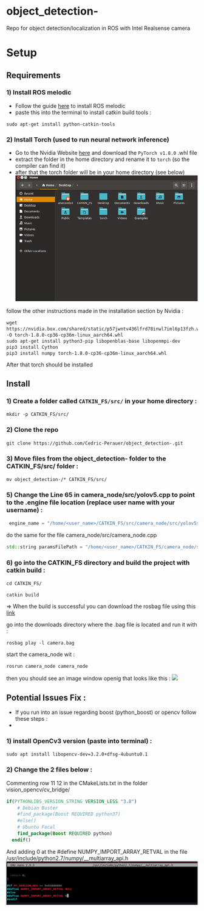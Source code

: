 # object_detection-
Repo for object detection/localization in ROS with Intel Realsense camera



# Setup 

## Requirements 

### 1) Install ROS melodic 
- Follow the guide [here](http://wiki.ros.org/melodic/Installation/Ubuntu) to install ROS melodic 
- paste this into the terminal to install catkin build tools : 

```console 
sudo apt-get install python-catkin-tools
```

### 2) Install Torch (used to run neural network inference) 

- Go to the Nvidia Website [here](https://forums.developer.nvidia.com/t/pytorch-for-jetson-version-1-8-0-now-available/72048) and 
download the ```PyTorch v1.8.0``` .whl file 
- extract the folder in the home directory and rename it to ```torch``` (so the compiler can find it) 
- after that the torch folder will be in your home directory (see below) 
![](screen.png)

follow the other instructions made in the installation section by Nvidia : 
```
wget https://nvidia.box.com/shared/static/p57jwntv436lfrd78inwl7iml6p13fzh.whl -O torch-1.8.0-cp36-cp36m-linux_aarch64.whl
sudo apt-get install python3-pip libopenblas-base libopenmpi-dev 
pip3 install Cython
pip3 install numpy torch-1.8.0-cp36-cp36m-linux_aarch64.whl
```

After that torch should be installed 

## Install 

### 1) Create a folder called ```CATKIN_FS/src/``` in your home directory : 
```console 
mkdir -p CATKIN_FS/src/
```

### 2) Clone the repo 
```console 
git clone https://github.com/Cedric-Perauer/object_detection-.git
```

### 3) Move files from the object_detection- folder to the CATKIN_FS/src/ folder : 
```console 
mv object_detection-/* CATKIN_FS/src/
```

### 5) Change the Line 65 in camera_node/src/yolov5.cpp to point to the .engine file location (replace user name with your username) : 
```c++
 engine_name = "/home/<user_name>/CATKIN_FS/src/camera_node/src/yolov5s.engine";
```

do the same for the file camera_node/src/camera_node.cpp

```c++
std::string paramsFilePath = "/home/<user_name>/CATKIN_FS/camera_node/src/params.txt";
```


### 6) go into the CATKIN_FS directory and build the project with catkin build : 
```console
cd CATKIN_FS/ 
```
```console
catkin build 
```

=> When the build is successful you can download the rosbag file using this [link]()

go into the downloads directory where the .bag file is located and run it with :
```console 
rosbag play -l camera.bag 
```

start the camera_node wit : 
```console 
rosrun camera_node camera_node 
```

then you should see an image window openig that looks like this  : 
![](img.png)






## Potential Issues Fix : 
- If you run into an issue regarding boost (python_boost) or opencv follow these steps : 
- 
### 1) install OpenCv3 version (paste into terminal) :
```console 
sudo apt install libopencv-dev=3.2.0+dfsg-4ubuntu0.1
```

### 2) Change the 2 files below : 

Commenting row 11 12 in the CMakeLists.txt in the folder vision_opencv/cv_bridge/

```cmake
if(PYTHONLIBS_VERSION_STRING VERSION_LESS "3.8")
    # Debian Buster
    #find_package(Boost REQUIRED python37)
    #else()
    # Ubuntu Focal
    find_package(Boost REQUIRED python)
  endif()
```

And adding 0 at the #define NUMPY_IMPORT_ARRAY_RETVAL in the file /usr/include/python2.7/numpy/__multiarray_api.h
![](screen2.png)



